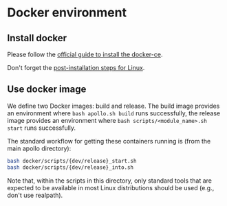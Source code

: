 # Docker environment

## Install docker

Please follow the
[official guide to install the docker-ce](https://docs.docker.com/install/linux/docker-ce/ubuntu).

Don't forget the
[post-installation steps for Linux](https://docs.docker.com/install/linux/linux-postinstall).

## Use docker image

We define two Docker images: build and release.
The build image provides an environment where
`bash apollo.sh build` runs successfully,
the release image provides an environment where
`bash scripts/<module_name>.sh start` runs successfully.

The standard workflow for getting these containers
running is (from the main apollo directory):
```bash
bash docker/scripts/{dev/release}_start.sh
bash docker/scripts/{dev/release}_into.sh
```
Note that, within the scripts in this directory,
only standard tools that are expected
to be available in most Linux distributions
should be used (e.g., don't use realpath).
